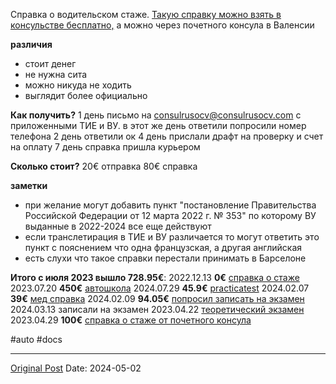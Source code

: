 Справка о водительском стаже. [Такую справку можно взять в консульстве бесплатно,](716.md)  а можно через почетного консула в Валенсии

**различия**
- стоит денег
- не нужна сита
- можно никуда не ходить
- выглядит более официально

**Как получить?**
1 день письмо на consulrusocv@consulrusocv.com с приложенными ТИЕ и ВУ. в этот же день ответили попросили номер телефона
2 день ответили ок
4 день прислали драфт на проверку и счет на оплату
7 день справка пришла курьером

**Сколько стоит?**
20€ отправка
80€ справка

**заметки**
- при желание могут добавить пункт "постановление Правительства Российской Федерации от 12 марта 2022 г. № 353" по которому ВУ выданные в 2022-2024 все еще действуют
- если транслетирация в ТИЕ и ВУ различается то могут ответить это пункт с пояснением что одна французская, а другая английская
- есть слухи что такое справки перестали принимать в Барселоне

**Итого **с июля 2023 вышло** 728.95€**:
2022.12.13 **0€** [справка о стаже](716.md)
2023.07.20 **450€** [автошкола](1356.md)
2024.07.29 **45.9€** [practicatest](1382.md)
2024.02.07 **39€** [мед справка](1906.md)
2024.02.09 **94.05€** [попросил записать на экзамен](1908.md)
2024.03.13 записали на экзамен
2023.04.22 [теоретический экзамен](2128.md)
2023.04.29 **100€** [справка о стаже от почетного консула](2159.md)

#auto #docs

---
[Original Post](https://t.me/lev2tarragona/2159)
Date: 2024-05-02
